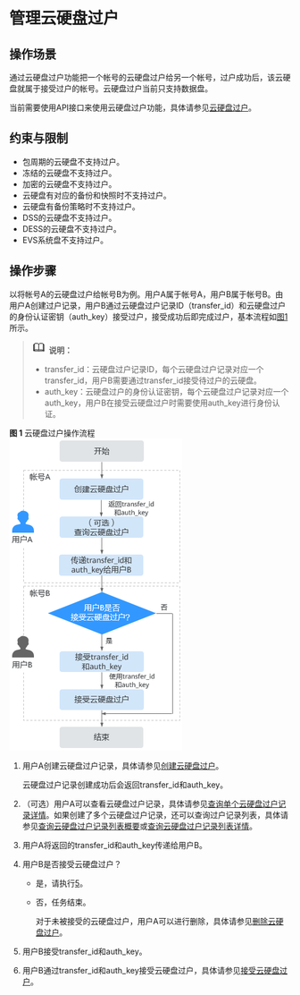 # 管理云硬盘过户<a name="evs_01_0042"></a>

## 操作场景<a name="section2078706916510"></a>

通过云硬盘过户功能把一个帐号的云硬盘过户给另一个帐号，过户成功后，该云硬盘就属于接受过户的帐号。云硬盘过户当前只支持数据盘。

当前需要使用API接口来使用云硬盘过户功能，具体请参见[云硬盘过户](https://support.huaweicloud.com/api-evs/evs_04_2105.html)。

## 约束与限制<a name="section3505785917301"></a>

-   包周期的云硬盘不支持过户。
-   冻结的云硬盘不支持过户。
-   加密的云硬盘不支持过户。
-   云硬盘有对应的备份和快照时不支持过户。
-   云硬盘有备份策略时不支持过户。
-   DSS的云硬盘不支持过户。
-   DESS的云硬盘不支持过户。
-   EVS系统盘不支持过户。

## 操作步骤<a name="section4128178173158"></a>

以将帐号A的云硬盘过户给帐号B为例。用户A属于帐号A，用户B属于帐号B。由用户A创建过户记录，用户B通过云硬盘过户记录ID（transfer\_id）和云硬盘过户的身份认证密钥（auth\_key）接受过户，接受成功后即完成过户，基本流程如[图1](#fig86501415163119)所示。

>![](public_sys-resources/icon-note.gif) **说明：** 
>-   transfer\_id：云硬盘过户记录ID，每个云硬盘过户记录对应一个transfer\_id，用户B需要通过transfer\_id接受待过户的云硬盘。
>-   auth\_key：云硬盘过户的身份认证密钥，每个云硬盘过户记录对应一个auth\_key，用户B在接受云硬盘过户时需要使用auth\_key进行身份认证。

**图 1**  云硬盘过户操作流程<a name="fig86501415163119"></a>  
![](figures/云硬盘过户操作流程.png "云硬盘过户操作流程")

1.  用户A创建云硬盘过户记录，具体请参见[创建云硬盘过户](https://support.huaweicloud.com/api-evs/evs_04_2106.html)。

    云硬盘过户记录创建成功后会返回transfer\_id和auth\_key。

2.  （可选）用户A可以查看云硬盘过户记录，具体请参见[查询单个云硬盘过户记录详情](https://support.huaweicloud.com/api-evs/evs_04_2109.html)。如果创建了多个云硬盘过户记录，还可以查询过户记录列表，具体请参见[查询云硬盘过户记录列表概要](https://support.huaweicloud.com/api-evs/evs_04_2110.html)或[查询云硬盘过户记录列表详情](https://support.huaweicloud.com/api-evs/evs_04_2111.html)。
3.  用户A将返回的transfer\_id和auth\_key传递给用户B。
4.  用户B是否接受云硬盘过户？
    -   是，请执行[5](#li61046537173317)。
    -   否，任务结束。

        对于未被接受的云硬盘过户，用户A可以进行删除，具体请参见[删除云硬盘过户](https://support.huaweicloud.com/api-evs/evs_04_2108.html)。

5.  <a name="li61046537173317"></a>用户B接受transfer\_id和auth\_key。
6.  用户B通过transfer\_id和auth\_key接受云硬盘过户，具体请参见[接受云硬盘过户](https://support.huaweicloud.com/api-evs/evs_04_2107.html)。

